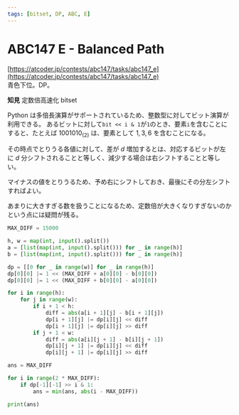 ```yaml
---
tags: [bitset, DP, ABC, E]
---
```


# ABC147 E - Balanced Path

[https://atcoder.jp/contests/abc147/tasks/abc147_e](https://atcoder.jp/contests/abc147/tasks/abc147_e)  
青色下位。DP。

**知見**
定数倍高速化
bitset

Python は多倍長演算がサポートされているため、整数型に対してビット演算が利用できる。
あるビットに対して`bit << i & 1`が`1`のとき、要素`i`を含むことにすると、たとえば $1001010_{(2)}$ は、要素として $1,3,6$ を含むことになる。

その時点でとりうる各値に対して、差が $d$ 増加するとは、対応するビットが左に $d$ 分シフトされることと等しく、減少する場合は右シフトすることと等しい。

マイナスの値をとりうるため、予め右にシフトしておき、最後にその分左シフトすればよい。

あまりに大きすぎる数を扱うことになるため、定数倍が大きくなりすぎないのかという点には疑問が残る。

```py
MAX_DIFF = 15000

h, w = map(int, input().split())
a = [list(map(int, input().split())) for _ in range(h)]
b = [list(map(int, input().split())) for _ in range(h)]

dp = [[0 for _ in range(w)] for _ in range(h)]
dp[0][0] |= 1 << (MAX_DIFF + a[0][0] - b[0][0])
dp[0][0] |= 1 << (MAX_DIFF + b[0][0] - a[0][0])

for i in range(h):
    for j in range(w):
        if i + 1 < h:
            diff = abs(a[i + 1][j] - b[i + 1][j])
            dp[i + 1][j] |= dp[i][j] << diff
            dp[i + 1][j] |= dp[i][j] >> diff
        if j + 1 < w:
            diff = abs(a[i][j + 1] - b[i][j + 1])
            dp[i][j + 1] |= dp[i][j] << diff
            dp[i][j + 1] |= dp[i][j] >> diff

ans = MAX_DIFF

for i in range(2 * MAX_DIFF):
    if dp[-1][-1] >> i & 1:
        ans = min(ans, abs(i - MAX_DIFF))

print(ans)

```
